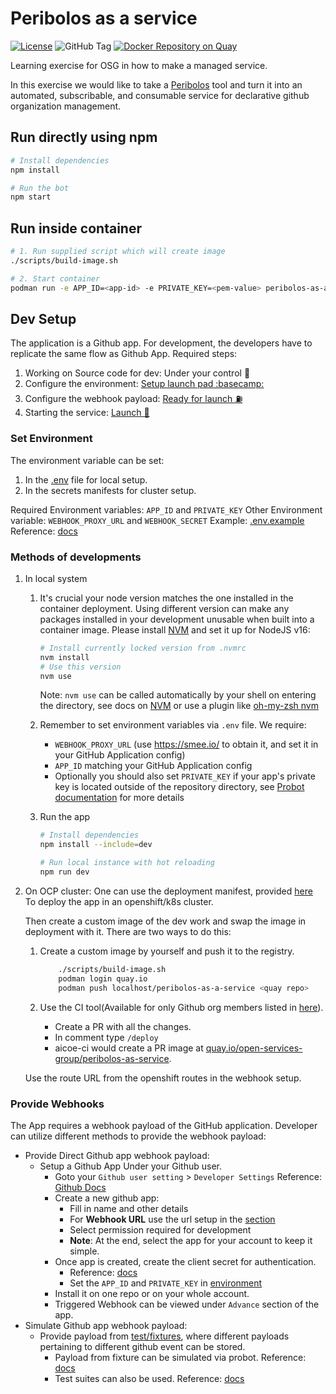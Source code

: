 # Peribolos as a service

[![License](https://img.shields.io/badge/License-MIT-blue.svg)](https://github.com/open-services-group/peribolos-as-a-service/blob/main/LICENSE)
![GitHub Tag](https://img.shields.io/github/v/tag/open-services-group/peribolos-as-a-service?style=plastic)
[![Docker Repository on Quay](https://quay.io/repository/open-services-group/peribolos-as-a-service/status "Docker Repository on Quay")](https://quay.io/repository/open-services-group/peribolos-as-a-service)

Learning exercise for OSG in how to make a managed service.

In this exercise we would like to take a [Peribolos](https://github.com/kubernetes/test-infra/tree/master/prow/cmd/peribolos) tool and turn it into an automated, subscribable, and consumable service for declarative github organization management.

<!-- Following instructions were taken from generated README file and headers were edited to be better understandable - more information about generating Probot app can be found here: https://probot.github.io/docs/development/#generating-a-new-app-->
## Run directly using npm

```sh
# Install dependencies
npm install

# Run the bot
npm start
```

## Run inside container

```sh
# 1. Run supplied script which will create image
./scripts/build-image.sh

# 2. Start container
podman run -e APP_ID=<app-id> -e PRIVATE_KEY=<pem-value> peribolos-as-a-service
```

## Dev Setup

The application is a Github app. For development, the developers have to replicate the same flow as Github App.
Required steps:

1. Working on Source code for dev: Under your control :jack_o_lantern:
2. Configure the environment: [Setup launch pad :basecamp:](#set-environment)
3. Configure the webhook payload: [Ready for launch :fuelpump:](#provide-webhooks)
4. Starting the service: [Launch :rocket:](#methods-of-developments)

### Set Environment

The environment variable can be set:

1. In the [.env](./.env) file for local setup.
2. In the secrets manifests for cluster setup.

Required Environment variables: `APP_ID` and `PRIVATE_KEY`
Other Environment variable: `WEBHOOK_PROXY_URL` and `WEBHOOK_SECRET`
Example: [.env.example](./.env.example)
Reference: [docs](https://probot.github.io/docs/configuration/)

### Methods of developments

1. In local system
   1. It's crucial your node version matches the one installed in the container deployment.
      Using different version can make any packages installed in your development unusable when built into a container image.
      Please install [NVM](https://github.com/nvm-sh/nvm) and set it up for NodeJS v16:

      ```sh
      # Install currently locked version from .nvmrc
      nvm install
      # Use this version
      nvm use
      ```

      Note: `nvm use` can be called automatically by your shell on entering the directory, see docs on [NVM](https://github.com/nvm-sh/nvm#deeper-shell-integration) or use a plugin like [oh-my-zsh nvm](https://github.com/ohmyzsh/ohmyzsh/tree/master/plugins/nvm)

   2. Remember to set environment variables via `.env` file. We require:
      - `WEBHOOK_PROXY_URL` (use https://smee.io/ to obtain it, and set it in your GitHub Application config)
      - `APP_ID` matching your GitHub Application config
      - Optionally you should also set `PRIVATE_KEY` if your app's private key is located outside of the repository directory, see [Probot documentation](https://probot.github.io/docs/development/#manually-configuring-a-github-app) for more details

   3. Run the app

      ```sh
      # Install dependencies
      npm install --include=dev

      # Run local instance with hot reloading
      npm run dev
      ```

2. On OCP cluster:
    One can use the deployment manifest, provided [here](./manifests/)
    To deploy the app in an openshift/k8s cluster.

    Then create a custom image of the dev work and swap the image in deployment with it.
    There are two ways to do this:
    1. Create a custom image by yourself and push it to the registry.

        ```sh
            ./scripts/build-image.sh
            podman login quay.io
            podman push localhost/peribolos-as-a-service <quay repo>
        ```

    2. Use the CI tool(Available for only Github org members listed in [here](./OWNERS)).
        * Create a PR with all the changes.
        * In comment type `/deploy`
        * aicoe-ci would create a PR image at [quay.io/open-services-group/peribolos-as-service](https://quay.io/repository/open-services-group/peribolos-as-service?tab=tags).

    Use the route URL from the openshift routes in the webhook setup.

### Provide Webhooks

The App requires a webhook payload of the GitHub application.
Developer can utilize different methods to provide the webhook payload:

* Provide Direct Github app webhook payload:
  * Setup a Github App Under your Github user.
    * Goto your `Github user setting` > `Developer Settings`
        Reference: [Github Docs](https://docs.github.com/en/developers/apps/building-github-apps/creating-a-github-app)
    * Create a new github app:
      * Fill in name and other details
      * For **Webhook URL** use the url setup in the [section](#methods-of-developments)
      * Select permission required for development
      * **Note**: At the end, select the app for your account to keep it simple.
    * Once app is created, create the client secret for authentication.
      * Reference: [docs](https://docs.github.com/en/developers/apps/building-github-apps/authenticating-with-github-apps)
      * Set the `APP_ID` and `PRIVATE_KEY` in [environment](#set-environment)
    * Install it on one repo or on your whole account.
    * Triggered Webhook can be viewed under `Advance` section of the app.
* Simulate Github app webhook payload:
  * Provide payload from [test/fixtures](./test/fixtures/), where different payloads pertaining to different github event can be stored.
    * Payload from fixture can be simulated via probot. Reference: [docs](https://probot.github.io/docs/simulating-webhooks/)
    * Test suites can also be used. Reference: [docs](https://probot.github.io/docs/testing/)
